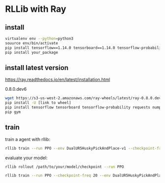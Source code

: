 # RLLib with Ray

## install

```bash
virtualenv env --python=python3
souurce env/bin/activate
pip install tensorflow==1.14.0 tensorboard==1.14.0 tensorflow-probability==0.7.0 ray[rllib] requests numpy==1.15.0 mujoco-py==2.0.2.2 psutil 
pip install your_package

```

## install latest version

https://ray.readthedocs.io/en/latest/installation.html

0.8.0.dev6
```bash
wget https://s3-us-west-2.amazonaws.com/ray-wheels/latest/ray-0.8.0.dev6-cp37-cp37m-manylinux1_x86_64.whl
pip install -U [link to wheel]
pip install tensorflow tensorboard tensorflow-probability requests numpy mujoco-py==2.0.2.2 psutil
pip gym

```

## train

train a agent with rllib:
```bash
rllib train --run PPO --env DualUR5HuskyPickAndPlace-v1 --checkpoint-freq 20 --config '{"num_workers": 20} --restore /path/to/your/model/checkpoint
```

evaluate your model:
```bash
rllib rollout /path/to/your/model/checkpoint --run PPO
```

```bash
rllib train --run PPO --checkpoint-freq 20 --env DualUR5HuskyPickAndPlace-v1 --config '{"num_workers":25, "lambda":0.99, "kl_coeff":1.0, "clip_param":0.2, "observation_filter":"MeanStdFilter", "batch_mode":"complete_episodes", "lr": 0.0005}'
```


